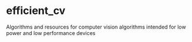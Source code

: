 # efficient_cv
Algorithms and resources for computer vision algorithms intended for low power and low performance devices

